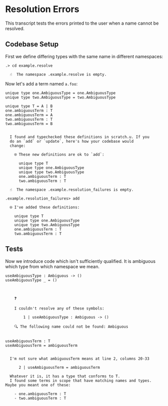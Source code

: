 # Resolution Errors

This transcript tests the errors printed to the user when a name cannot be resolved.

## Codebase Setup

First we define differing types with the same name in different namespaces:

```ucm
.> cd example.resolve

  ☝️  The namespace .example.resolve is empty.

```
Now let's add a term named `a.foo`:

```unison
unique type one.AmbiguousType = one.AmbiguousType
unique type two.AmbiguousType = two.AmbiguousType

unique type T = A | B
one.ambiguousTerm : T
one.ambiguousTerm = A
two.ambiguousTerm : T
two.ambiguousTerm = B
```

```ucm

  I found and typechecked these definitions in scratch.u. If you
  do an `add` or `update`, here's how your codebase would
  change:
  
    ⍟ These new definitions are ok to `add`:
    
      unique type T
      unique type one.AmbiguousType
      unique type two.AmbiguousType
      one.ambiguousTerm : T
      two.ambiguousTerm : T

```
```ucm
  ☝️  The namespace .example.resolution_failures is empty.

.example.resolution_failures> add

  ⍟ I've added these definitions:
  
    unique type T
    unique type one.AmbiguousType
    unique type two.AmbiguousType
    one.ambiguousTerm : T
    two.ambiguousTerm : T

```
## Tests

Now we introduce code which isn't sufficiently qualified. 
It is ambiguous which type from which namespace we mean.

```unison
useAmbiguousType : Ambiguous -> ()
useAmbiguousType _ = ()
```

```ucm

  
    ❓
    
    I couldn't resolve any of these symbols:
    
        1 | useAmbiguousType : Ambiguous -> ()
    
    🔍 The following name could not be found: Ambiguous
  

```
```unison
useAmbiguousTerm : T
useAmbiguousTerm = ambiguousTerm
```

```ucm

  I'm not sure what ambiguousTerm means at line 2, columns 20-33
  
      2 | useAmbiguousTerm = ambiguousTerm
  
  Whatever it is, it has a type that conforms to T.
  I found some terms in scope that have matching names and types. Maybe you meant one of these:
  
    - one.ambiguousTerm : T
    - two.ambiguousTerm : T

```
